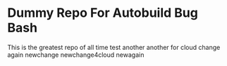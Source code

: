 # Dummy Repo For Autobuild Bug Bash
This is the greatest repo of all time
test
another
another
for cloud
change again
newchange
newchange4cloud
newagain
